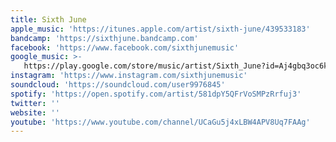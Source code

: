 ```yaml
---
title: Sixth June
apple_music: 'https://itunes.apple.com/artist/sixth-june/439533183'
bandcamp: 'https://sixthjune.bandcamp.com'
facebook: 'https://www.facebook.com/sixthjunemusic'
google_music: >-
   https://play.google.com/store/music/artist/Sixth_June?id=Aj4gbq3oc6k2ufp5f3wqqoayc7a
instagram: 'https://www.instagram.com/sixthjunemusic'
soundcloud: 'https://soundcloud.com/user9976845'
spotify: 'https://open.spotify.com/artist/581dpY5QFrVoSMPzRrfuj3'
twitter: ''
website: ''
youtube: 'https://www.youtube.com/channel/UCaGu5j4xLBW4APV8Uq7FAAg'
---
```

